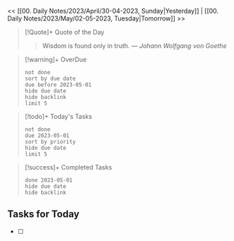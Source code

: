 << [[00. Daily Notes/2023/April/30-04-2023, Sunday|Yesterday]] | [[00. Daily Notes/2023/May/02-05-2023, Tuesday|Tomorrow]] >>

> [!Quote]+ Quote of the Day  
> > Wisdom is found only in truth.
> — <cite>Johann Wolfgang von Goethe</cite>

> [!warning]+ OverDue  
> ```tasks  
> not done  
> sort by due date  
> due before 2023-05-01  
> hide due date  
> hide backlink  
> limit 5  
> ```

> [!todo]+ Today's Tasks  
> ```tasks  
> not done  
> due 2023-05-01  
> sort by priority  
> hide due date  
> limit 5  
> ```

> [!success]+ Completed Tasks  
> ```tasks  
> done 2023-05-01  
> hide due date  
> hide backlink
> ```


## Tasks for Today
- [ ] 